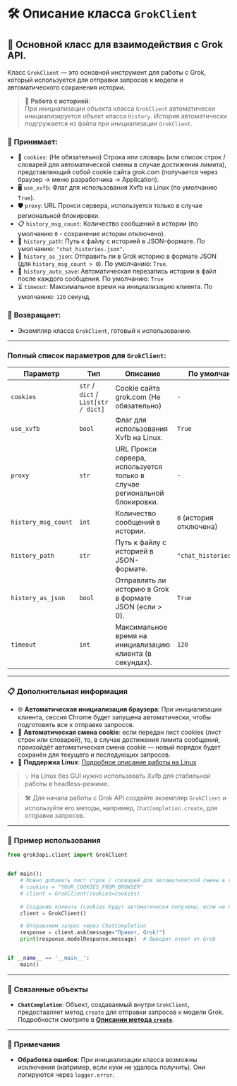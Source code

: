 # 🛠️ Описание класса `GrokClient`

## 🚀 Основной класс для взаимодействия с Grok API.

Класс `GrokClient` — это основной инструмент для работы с Grok, который используется для отправки запросов к модели и автоматического сохранения истории.

> 📁 **Работа с историей**:  
> При инициализации объекта класса `GrokClient` автоматически инициализируется объект класса `History`. История автоматически подгружается из файла при инициализации `GrokClient`.

### 📨 **Принимает:**  
- 🍪 `cookies`: (Не обязательно) Строка или словарь (или список строк / словарей для автоматической смены в случае достижения лимита), представляющий собой cookie сайта grok.com (получается через браузер -> меню разработчика -> Application).
- 🖥️ `use_xvfb`: Флаг для использования Xvfb на Linux (по умолчанию `True`).
- 🛡️  `proxy`: URL Прокси сервера, используется только в случае региональной блокировки.
- 📋 `history_msg_count`: Количество сообщений в истории (по умолчанию `0` - сохранение истории отключено).  
- 📂 `history_path`: Путь к файлу с историей в JSON-формате. По умолчанию: `"chat_histories.json"`.  
- 📄 `history_as_json`: Отправить ли в Grok историю в формате JSON (для `history_msg_count > 0`). По умолчанию: `True`.
- 💾 `history_auto_save`: Автоматическая перезапись истории в файл после каждого сообщения. По умолчанию: `True`
- ⏳ `timeout`: Максимальное время на инициализацию клиента. По умолчанию: `120` секунд.


### 🎯 **Возвращает:**  
- Экземпляр класса `GrokClient`, готовый к использованию.

---

### Полный список параметров для `GrokClient`:

| Параметр            | Тип                                 | Описание                                                                  | По умолчанию            |  
|---------------------|-------------------------------------|---------------------------------------------------------------------------|-------------------------|
| `cookies`           | `str` / `dict` / `List[str / dict]` | Cookie сайта grok.com (Не обязательно)                                    | `-`                     |
| `use_xvfb`          | `bool`                              | Флаг для использования Xvfb на Linux.                                     | `True`                  |
| `proxy`             | `str`                               | URL Прокси сервера, используется только в случае региональной блокировки. | `-`                     |  
| `history_msg_count` | `int`                               | Количество сообщений в истории.                                           | `0` (история отключена) |  
| `history_path`      | `str`                               | Путь к файлу с историей в JSON-формате.                                   | `"chat_histories.json"` |  
| `history_as_json`   | `bool`                              | Отправлять ли историю в Grok в формате JSON (если > 0).                   | `True`                  |  
| `timeout`           | `int`                               | Максимальное время на инициализацию клиента (в секундах).                 | `120`                   |  

---

### 📋 **Дополнительная информация**

- 🌐 **Автоматическая инициализация браузера**: При инициализации клиента, сессия Chrome будет запущена автоматически, чтобы подготовить все к отправке запросов.
- 🍪 **Автоматическая смена cookie**: если передан лист cookies (лист строк или словарей), то, в случае достижения лимита сообщений, произойдёт автоматическая смена cookie — новый порядок будет сохранён для текущего и последующих запросов.
- 🐧 **Поддержка Linux**: [Подробное описание работы на Linux](LinuxDoc.md)

> 💡  На Linux без GUI нужно использовать Xvfb для стабильной работы в headless-режиме.

> 🛠️ Для начала работы с Grok API создайте экземпляр `GrokClient` и используйте его методы, например, `ChatCompletion.create`, для отправки запросов.

---

### 🌟 **Пример использования**

```python
from grok3api.client import GrokClient


def main():
    # Можно добавить лист строк / словарей для автоматической смены в случае достижения лимита
    # cookies = "YOUR_COOKIES_FROM_BROWSER"
    # client = GrokClient(cookies=cookies)
    
    # Создание клиента (cookies будут автоматически получены, если не переданы)
    client = GrokClient()

    # Отправляем запрос через ChatCompletion
    response = client.ask(message="Привет, Grok!")
    print(response.modelResponse.message)  # Выводит ответ от Grok


if __name__ == '__main__':
    main()
```

---

### 🔗 **Связанные объекты**

- **`ChatCompletion`**: Объект, создаваемый внутри `GrokClient`, предоставляет метод `create` для отправки запросов к модели Grok. Подробности смотрите в **[Описании метода `create`](askDoc.md)**.

---

### 📌 **Примечания**

- **Обработка ошибок**: При инициализации класса возможны исключения (например, если куки не удалось получить). Они логируются через `logger.error`.
